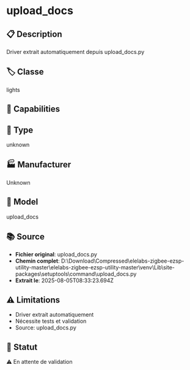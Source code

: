 # upload_docs

## 📋 Description
Driver extrait automatiquement depuis upload_docs.py

## 🏷️ Classe
lights

## 🔧 Capabilities


## 📡 Type
unknown

## 🏭 Manufacturer
Unknown

## 📱 Model
upload_docs

## 📚 Source
- **Fichier original**: upload_docs.py
- **Chemin complet**: D:\Download\Compressed\elelabs-zigbee-ezsp-utility-master\elelabs-zigbee-ezsp-utility-master\venv\Lib\site-packages\setuptools\command\upload_docs.py
- **Extrait le**: 2025-08-05T08:33:23.694Z

## ⚠️ Limitations
- Driver extrait automatiquement
- Nécessite tests et validation
- Source: upload_docs.py

## 🚀 Statut
⚠️ En attente de validation
